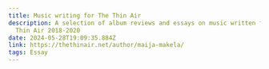 ```yaml
---
title: Music writing for The Thin Air
description: A selection of album reviews and essays on music written for The
  Thin Air 2018-2020
date: 2024-05-28T19:09:35.884Z
link: https://thethinair.net/author/maija-makela/
tags: Essay
---
```

